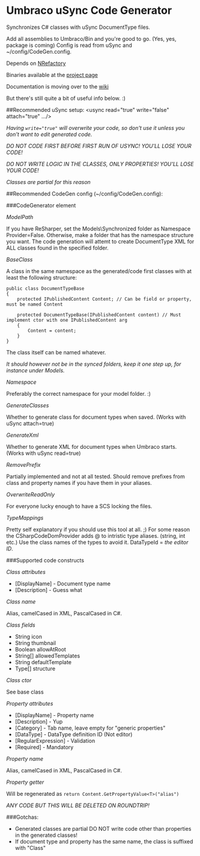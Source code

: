 # Umbraco uSync Code Generator

Synchronizes C# classes with uSync DocumentType files.

Add all assemblies to Umbraco/Bin and you're good to go. (Yes, yes, package is coming)
Config is read from uSync and ~/config/CodeGen.config.

Depends on [NRefactory](https://github.com/icsharpcode/NRefactory)

Binaries available at the [project page](http://lars-erik.github.io/Umbraco.CodeGen/)

Documentation is moving over to the [wiki](https://github.com/lars-erik/Umbraco.CodeGen/wiki)

But there's still quite a bit of useful info below. :)

##Recommended uSync setup:
    <usync read="true" write="false" attach="true" .../>

*Having `write="true"` will overwrite your code, so don't use it unless you don't want to edit generated code.*

*DO NOT CODE FIRST BEFORE FIRST RUN OF USYNC!*
*YOU'LL LOSE YOUR CODE!*

*DO NOT WRITE LOGIC IN THE CLASSES, ONLY PROPERTIES!*
*YOU'LL LOSE YOUR CODE!*

*Classes are partial for this reason*

##Recommended CodeGen config (~/config/CodeGen.config):
    <?xml version="1.0" encoding="utf-8" ?>
    <CodeGenerator OverwriteReadOnly="false"
      GeneratorFactory="Umbraco.CodeGen.Generators.DefaultCodeGeneratorFactory, Umbraco.CodeGen"
      ParserFactory="Umbraco.CodeGen.Parsers.DefaultParserFactory, Umbraco.CodeGen"
      >
      <DocumentTypes
        ModelPath="~/Models/DocumentTypes"
        Namespace="MyWeb.Models"
        BaseClass="SomeBaseClass"
        GenerateClasses="true"
        GenerateXml="true"
        RemovePrefix="" />
      <MediaTypes
        ModelPath="~/Models/MediaTypes"
        Namespace="MyWeb.Models"
        BaseClass="SomeBaseClass"
        GenerateClasses="true"
        GenerateXml="true"
        RemovePrefix="" />
      <TypeMappings Default="String">
        <TypeMapping Description="True/false"
                     DataTypeId="38B352C1-E9F8-4FD8-9324-9A2EAB06D97A" 
                     Type="Boolean" />
        <TypeMapping Description="Numeric"
                     DataTypeId="1413AFCB-D19A-4173-8E9A-68288D2A73B8" 
                     Type="Int32" />
        <TypeMapping Description="Upload"
                     DataTypeId="5032A6E6-69E3-491D-BB28-CD31CD11086C" 
                     Type="Int32" />
        <TypeMapping Description="Date Picker with time"
                     DataTypeId="B6FB1622-AFA5-4BBF-A3CC-D9672A442222" 
                     Type="DateTime" />
        <TypeMapping Description="Approved Color"
                     DataTypeId="F8D60F68-EC59-4974-B43B-C46EB5677985" 
                     Type="System.Drawing.Color" />
        <TypeMapping Description="Folder Browser"
                     DataTypeId="CCCD4AE9-F399-4ED2-8038-2E88D19E810C" 
                     Type="Object" />
        <TypeMapping Description="Date Picker"
                     DataTypeId="23E93522-3200-44E2-9F29-E61A6FCBB79A" 
                     Type="DateTime" />
        <TypeMapping Description="Content Picker"
                     DataTypeId="158AA029-24ED-4948-939E-C3DA209E5FBA" 
                     Type="Int32" />
        <TypeMapping Description="Media Picker"
                     DataTypeId="EAD69342-F06D-4253-83AC-28000225583B" 
                     Type="Int32" />
        <TypeMapping Description="Macro Container"
                     DataTypeId="474FCFF8-9D2D-11DE-ABC6-AD7A56D89593" 
                     Type="Object" />
      </TypeMappings>
    </CodeGenerator>

###CodeGenerator element

*ModelPath*

If you have ReSharper, set the Models\Synchronized folder as Namespace Provider=False.
Otherwise, make a folder that has the namespace structure you want.
The code generation will attemt to create DocumentType XML for ALL classes found in the specified folder.

*BaseClass*

A class in the same namespace as the generated/code first classes with at least the following structure:

    public class DocumentTypeBase
    {
        protected IPublishedContent Content; // Can be field or property, must be named Content

        protected DocumentTypeBase(IPublishedContent content) // Must implement ctor with one IPublishedContent arg
        {
            Content = content;
        }
    }

The class itself can be named whatever.

*It should however not be in the synced folders, keep it one step up, for instance under Models.*

*Namespace*

Preferably the correct namespace for your model folder. :)

*GenerateClasses*

Whether to generate class for document types when saved. (Works with uSync attach=true)

*GenerateXml*

Whether to generate XML for document types when Umbraco starts. (Works with uSync read=true)

*RemovePrefix*

Partially implemented and not at all tested.
Should remove prefixes from class and property names if you have them in your aliases.

*OverwriteReadOnly*

For everyone lucky enough to have a SCS locking the files.

*TypeMappings*

Pretty self explanatory if you should use this tool at all. ;)
For some reason the CSharpCodeDomProvider adds @ to intristic type aliases. (string, int etc.)
Use the class names of the types to avoid it.
DataTypeId = _the editor ID_.

###Supported code constructs

*Class attributes*

* [DisplayName] - Document type name
* [Description] - Guess what

*Class name*

Alias, camelCased in XML, PascalCased in C#.

*Class fields*

* String icon
* String thumbnail
* Boolean allowAtRoot
* String[] allowedTemplates
* String defaultTemplate
* Type[] structure

*Class ctor*

See base class

*Property attributes*

* [DisplayName] - Property name
* [Description] - Yup
* [Category] - Tab name, leave empty for "generic properties"
* [DataType] - DataType definition ID (Not editor)
* [RegularExpression] - Validation
* [Required] - Mandatory

*Property name*

Alias, camelCased in XML, PascalCased in C#.

*Property getter*

Will be regenerated as `return Content.GetPropertyValue<T>("alias")`

*ANY CODE BUT THIS WILL BE DELETED ON ROUNDTRIP!*

###Gotchas:
* Generated classes are partial
    DO NOT write code other than properties in the generated classes!
* If document type and property has the same name,
    the class is suffixed with "Class"